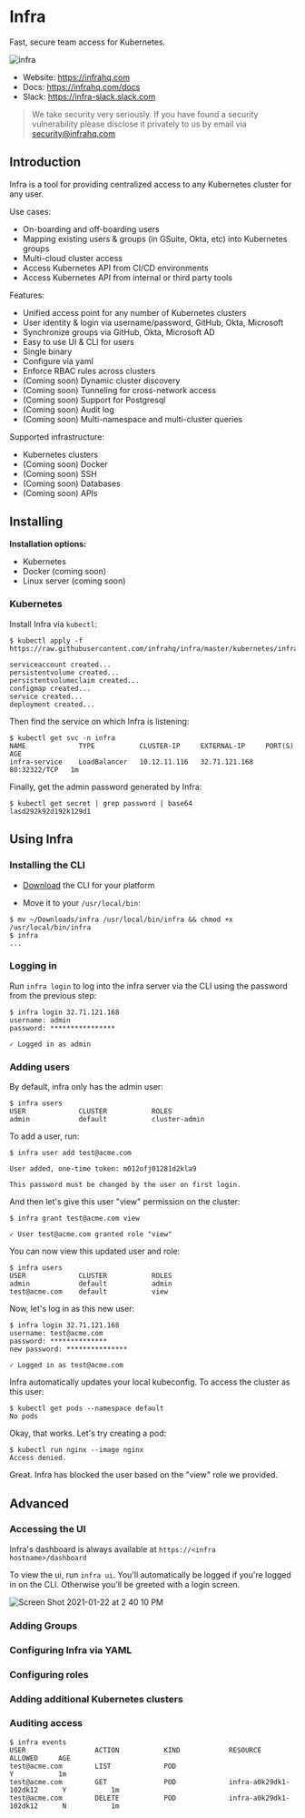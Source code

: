 # Infra

Fast, secure team access for Kubernetes.

![infra](https://user-images.githubusercontent.com/251292/105530843-64cea680-5cb6-11eb-9d97-e3210ef79914.png)

* Website: https://infrahq.com
* Docs: https://infrahq.com/docs
* Slack: https://infra-slack.slack.com

> We take security very seriously. If you have found a security vulnerability please disclose it privately to us by email via [security@infrahq.com](mailto:security@infrahq.com)

## Introduction

Infra is a tool for providing centralized access to any Kubernetes cluster for any user.

Use cases:
* On-boarding and off-boarding users
* Mapping existing users & groups (in GSuite, Okta, etc) into Kubernetes groups
* Multi-cloud cluster access
* Access Kubernetes API from CI/CD environments
* Access Kubernetes API from internal or third party tools

Features:
* Unified access point for any number of Kubernetes clusters
* User identity & login via username/password, GitHub, Okta, Microsoft
* Synchronize groups via GitHub, Okta, Microsoft AD
* Easy to use UI & CLI for users
* Single binary
* Configure via yaml
* Enforce RBAC rules across clusters
* (Coming soon) Dynamic cluster discovery
* (Coming soon) Tunneling for cross-network access
* (Coming soon) Support for Postgresql
* (Coming soon) Audit log
* (Coming soon) Multi-namespace and multi-cluster queries

Supported infrastructure:
* Kubernetes clusters
* (Coming soon) Docker 
* (Coming soon) SSH
* (Coming soon) Databases
* (Coming soon) APIs


## Installing

**Installation options:**
* Kubernetes
* Docker (coming soon)
* Linux server (coming soon)

### Kubernetes

Install Infra via `kubectl`:

```
$ kubectl apply -f https://raw.githubusercontent.com/infrahq/infra/master/kubernetes/infra.yaml

serviceaccount created...
persistentvolume created...
persistentvolumeclaim created...
configmap created...
service created...
deployment created...
```

Then find the service on which Infra is listening:

```
$ kubectl get svc -n infra
NAME             TYPE           CLUSTER-IP     EXTERNAL-IP     PORT(S)        AGE
infra-service    LoadBalancer   10.12.11.116   32.71.121.168   80:32322/TCP   1m
```

Finally, get the admin password generated by Infra:

```
$ kubectl get secret | grep password | base64
lasd292k92d192k129d1
```


## Using Infra

### Installing the CLI

* [Download](https://infrahq.com/download) the CLI for your platform

* Move it to your `/usr/local/bin`:

```
$ mv ~/Downloads/infra /usr/local/bin/infra && chmod +x /usr/local/bin/infra
$ infra
...
```

### Logging in

Run `infra login` to log into the infra server via the CLI using the password from the previous step:

```
$ infra login 32.71.121.168
username: admin
password: ****************

✓ Logged in as admin
```

### Adding users

By default, infra only has the admin user:

```
$ infra users
USER             CLUSTER           ROLES
admin            default           cluster-admin
```

To add a user, run:

```
$ infra user add test@acme.com

User added, one-time token: m012ofj01281d2kla9

This password must be changed by the user on first login.
```

And then let's give this user "view" permission on the cluster:

```
$ infra grant test@acme.com view

✓ User test@acme.com granted role "view"
```

You can now view this updated user and role:

```
$ infra users
USER             CLUSTER           ROLES
admin            default           admin
test@acme.com    default           view
```

Now, let's log in as this new user:

```
$ infra login 32.71.121.168
username: test@acme.com
password: **************
new password: ***************

✓ Logged in as test@acme.com
```

Infra automatically updates your local kubeconfig. To access the cluster as this user:

```
$ kubectl get pods --namespace default
No pods
```

Okay, that works. Let's try creating a pod:

```
$ kubectl run nginx --image nginx
Access denied.
```

Great. Infra has blocked the user based on the "view" role we provided.

## Advanced

### Accessing the UI

Infra's dashboard is always available at `https://<infra hostname>/dashboard`

To view the ui, run `infra ui`. You'll automatically be logged if you're logged in on the CLI. Otherwise you'll be greeted with a login screen.

![Screen Shot 2021-01-22 at 2 40 10 PM](https://user-images.githubusercontent.com/251292/105537327-c1828f00-5cbf-11eb-9e8a-00b96678a121.png)

### Adding Groups

### Configuring Infra via YAML

### Configuring roles

### Adding additional Kubernetes clusters

### Auditing access

```
$ infra events
USER                 ACTION           KIND            RESOURCE                    ALLOWED     AGE   
test@acme.com        LIST             POD                                         Y           1m
test@acme.com        GET              POD             infra-a0k29dk1-102dk12      Y           1m
test@acme.com        DELETE           POD             infra-a0k29dk1-102dk12      N           1m
```

